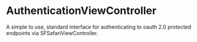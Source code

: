 # AuthenticationViewController
A simple to use, standard interface for authenticating to oauth 2.0 protected endpoints via SFSafariViewController.

